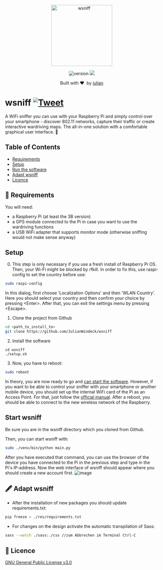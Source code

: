 <p align="center">
  <img alt="wsniff" src="https://user-images.githubusercontent.com/25824942/129544376-a2619d07-e764-4c78-bf38-339fa8d99240.jpg" height="200" />
  <p align="center">
    <img alt="version" src="https://img.shields.io/badge/version-1.1-brightgreen?style=for-the-badge&labelColor=6d6157" />
    <img src="https://img.shields.io/badge/uses-python3-brightgreen?style=for-the-badge&logo=python&logoColor=white&labelColor=6d6157" />
  </p>
  <div align="center">Built with ❤️&nbsp; by <a href="https://github.com/JulianWindeck">julian</a></div>
</p>

# wsniff [![Tweet](https://img.shields.io/twitter/url/http/shields.io.svg?style=social)](https://twitter.com/intent/tweet?text=Discover%20and%20sniff%20WiFi%20networks%20with%20wsniff!&url=https://github.com/JulianWindeck/wsniff&hashtags=dot11,security,wsniff,sniffing)
A WiFi sniffer you can use with your Raspberry Pi and simply control over your smartphone - discover 802.11 networks, capture their traffic or create interactive wardriving maps. The all-in-one solution with a comfortable
 graphical user interface. 🌱
 
## Table of Contents
- [Requirements](#-requirements)
- [Setup](#setup)
- [Run the software](#start-wsniff)
- [Adapt wsniff](#-adapt-wsniff)
- [Licence](#-licence)
 
## 📝 Requirements
You will need:
- a Raspberry Pi (at least the 3B version)
- a GPS module connected to the Pi in case you want to use the wardriving functions
- a USB WiFi adapter that supports monitor mode (otherwise sniffing would not make sense anyway)

## Setup 
0. This step is only necessary if you use a fresh install of Raspberry Pi OS. Then, your Wi-Fi might be blocked by rfkill.
In order to fix this, use raspi-config to set the country before use:
```sh
sudo raspi-config
```
In this dialog, first choose 'Localization Options' and then 'WLAN Country'. Here you should select your country and then confirm your choice by pressing \<Enter\>. After that, you can exit the settings menu by pressing \<Escape\>.

1. Clone the project from Github
```sh
cd <path_to_install_to>
git clone https://github.com/JulianWindeck/wsniff 
```
2. Install the software 
```
cd wsniff
./setup.sh
```

3. Now, you have to reboot:
```sh
sudo reboot 
```

In theory, you are now ready to go and [can start the software](#start-wsniff).
However, if you want to be able to control your sniffer with your smartphone
or another mobile device, you should set up the internal WiFi card of the Pi as an Access Point. 
For that, just follow the [official manual](https://www.raspberrypi.org/documentation/computers/configuration.html#setting-up-a-routed-wireless-access-point).
After a reboot, you should be able to connect to the new wireless network of the Raspberry.

## Start wsniff
Be sure you are in the wsniff directory which you cloned from Github.

Then, you can start wsniff with:
```sh
sudo ./venv/bin/python main.py
```
After you have executed that command, you can use the browser of the device you have connected to the Pi in the previous step and type in the Pi's IP-address.
Now the web interface of wsniff should appear where you should create a new account first.
![image](https://user-images.githubusercontent.com/25824942/129654364-5bd494c1-0d1a-49d3-96d1-8eb76f97cc8d.png)


## 🖋 Adapt wsniff
- After the installation of new packages you should update requirements.txt:
```sh
pip freeze > ./res/requirements.txt
```

- For changes on the design activate the automatic transpilation of Sass: 
```sh
sass --watch ./sass:./css //zum Abbrechen im Terminal Ctrl-C
```

## 📖 Licence
[GNU General Public License v3.0](https://github.com/JulianWindeck/wsniff/blob/main/LICENSE.md)

